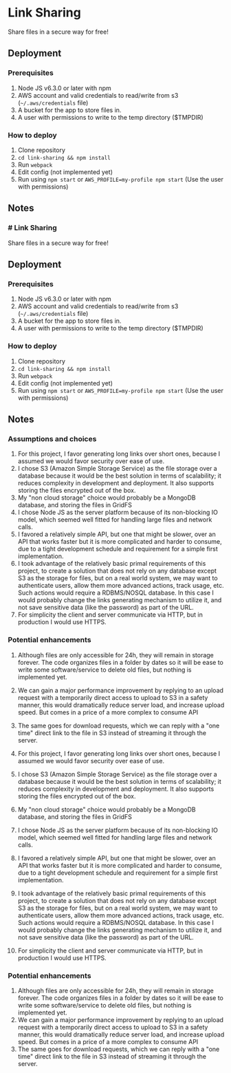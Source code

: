 # Link Sharing
Share files in a secure way for free!

## Deployment

### Prerequisites
1. Node JS v6.3.0 or later with npm
2. AWS account and valid credentials to read/write from s3 (`~/.aws/credentials` file)
3. A bucket for the app to store files in.
4. A user with permissions to write to the temp directory ($TMPDIR)

### How to deploy
1. Clone repository
2. `cd link-sharing && npm install`
3. Run `webpack`
4. Edit config (not implemented yet) 
5. Run using `npm start` or `AWS_PROFILE=my-profile npm start` (Use the user with permissions)

## Notes

### # Link Sharing
Share files in a secure way for free!

## Deployment

### Prerequisites
1. Node JS v6.3.0 or later with npm
2. AWS account and valid credentials to read/write from s3 (`~/.aws/credentials` file)
3. A bucket for the app to store files in.
4. A user with permissions to write to the temp directory ($TMPDIR)

### How to deploy
1. Clone repository
2. `cd link-sharing && npm install`
3. Run `webpack`
4. Edit config (not implemented yet) 
5. Run using `npm start` or `AWS_PROFILE=my-profile npm start` (Use the user with permissions)

## Notes

### Assumptions and choices
1. For this project, I favor generating long links over short ones, because I assumed we would favor security over ease of use.
2. I chose S3 (Amazon Simple Storage Service) as the file storage over a database because it would be the best solution in terms of scalability; it reduces complexity in development and deployment. It also supports storing the files encrypted out of the box.
3. My "non cloud storage" choice would probably be a MongoDB database, and storing the files in GridFS
4. I chose Node JS as the server platform because of its non-blocking IO model, which seemed well fitted for handling large files and network calls.
5. I favored a relatively simple API, but one that might be slower, over an API that works faster but it is more complicated and harder to consume, due to a tight development schedule and requirement for a simple first implementation.
6. I took advantage of the relatively basic primal requirements of this project, to create a solution that does not rely on any database except S3 as the storage for files, but on a real world system, we may want to authenticate users, allow them more advanced actions, track usage, etc. Such actions would require a RDBMS/NOSQL database. In this case I would probably change the links generating mechanism to utilize it, and not save sensitive data (like the password) as part of the URL.
7. For simplicity the client and server communicate via HTTP, but in production I would use HTTPS.

### Potential enhancements
1. Although files are only accessible for 24h, they will remain in storage forever. The code organizes files in a folder by dates so it will be ease to write some software/service to delete old files, but nothing is implemented yet.
2. We can gain a major performance improvement by replying to an upload request with a temporarily direct access to upload to S3 in a safety manner, this would dramatically reduce server load, and increase upload speed. But comes in a price of a more complex to consume API
3. The same goes for download requests, which we can reply with a "one time" direct link to the file in S3 instead of streaming it through the server.



1. For this project, I favor generating long links over short ones, because I assumed we would favor security over ease of use.
2. I chose S3 (Amazon Simple Storage Service) as the file storage over a database because it would be the best solution in terms of scalability; it reduces complexity in development and deployment. It also supports storing the files encrypted out of the box.
3. My "non cloud storage" choice would probably be a MongoDB database, and storing the files in GridFS
4. I chose Node JS as the server platform because of its non-blocking IO model, which seemed well fitted for handling large files and network calls.
5. I favored a relatively simple API, but one that might be slower, over an API that works faster but it is more complicated and harder to consume, due to a tight development schedule and requirement for a simple first implementation.
6. I took advantage of the relatively basic primal requirements of this project, to create a solution that does not rely on any database except S3 as the storage for files, but on a real world system, we may want to authenticate users, allow them more advanced actions, track usage, etc. Such actions would require a RDBMS/NOSQL database. In this case I would probably change the links generating mechanism to utilize it, and not save sensitive data (like the password) as part of the URL.
7. For simplicity the client and server communicate via HTTP, but in production I would use HTTPS.

### Potential enhancements
1. Although files are only accessible for 24h, they will remain in storage forever. The code organizes files in a folder by dates so it will be ease to write some software/service to delete old files, but nothing is implemented yet.
2. We can gain a major performance improvement by replying to an upload request with a temporarily direct access to upload to S3 in a safety manner, this would dramatically reduce server load, and increase upload speed. But comes in a price of a more complex to consume API
3. The same goes for download requests, which we can reply with a "one time" direct link to the file in S3 instead of streaming it through the server.
